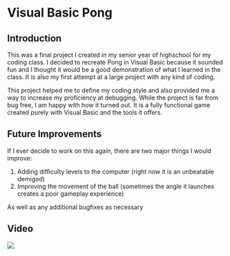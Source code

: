 # Visual Basic Pong

## Introduction

This was a final project I created in my senior year of highschool for my coding class. I decided to recreate Pong in Visual Basic
because it sounded fun and I thought it would be a good demonstration of what I learned in the class. It is also my first attempt
at a large project with any kind of coding.

This project helped me to define my coding style and also provided me a way to increase my proficiency at debugging. While the
project is far from bug free, I am happy with how it turned out. It is a fully functional game created purely with Visual Basic and the
tools it offers.

## Future Improvements

If I ever decide to work on this again, there are two major things I would improve:
<ol>
<li>Adding difficulty levels to the computer (right now it is an unbeatable demigod)</li>
<li>Improving the movement of the ball (sometimes the angle it launches creates a poor gameplay experience)</li>
</ol>

As well as any additional bugfixes as necessary

## Video
![](https://youtu.be/CIIMq-IcOI4)
